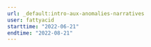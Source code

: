 ```yaml
---
url: _default:intro-aux-anomalies-narratives
user: fattyacid
starttime: "2022-06-21"
endtime: "2022-08-21"
---
```

<reserve />